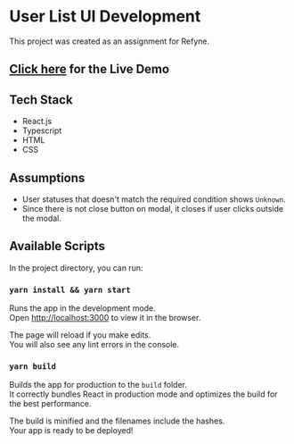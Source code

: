 # User List UI Development

This project was created as an assignment for Refyne.

## [Click here](https://goldsgym-visitors.netlify.app/) for the Live Demo

## Tech Stack

- React.js
- Typescript
- HTML
- CSS

## Assumptions

- User statuses that doesn't match the required condition shows `Unknown`.
- Since there is not close button on modal, it closes if user clicks outside the modal.

## Available Scripts

In the project directory, you can run:

### `yarn install && yarn start`

Runs the app in the development mode.\
Open [http://localhost:3000](http://localhost:3000) to view it in the browser.

The page will reload if you make edits.\
You will also see any lint errors in the console.

### `yarn build`

Builds the app for production to the `build` folder.\
It correctly bundles React in production mode and optimizes the build for the best performance.

The build is minified and the filenames include the hashes.\
Your app is ready to be deployed!
